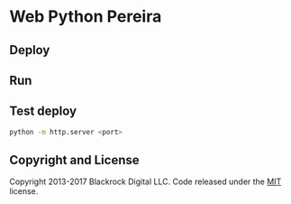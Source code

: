 # Web Python Pereira

## Deploy

## Run


## Test deploy

```bash
python -m http.server <port>
```

## Copyright and License

Copyright 2013-2017 Blackrock Digital LLC. Code released under the [MIT](https://github.com/BlackrockDigital/startbootstrap-creative/blob/gh-pages/LICENSE) license.
